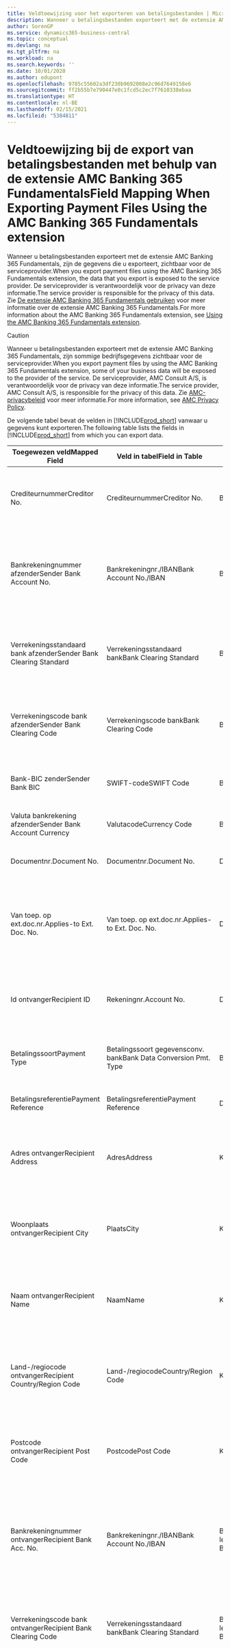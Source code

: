 ```yaml
---
title: Veldtoewijzing voor het exporteren van betalingsbestanden | Microsoft Docs
description: Wanneer u betalingsbestanden exporteert met de extensie AMC Banking 365 Fundamentals, zijn de gegevens die u exporteert, zichtbaar voor de serviceprovider.
author: SorenGP
ms.service: dynamics365-business-central
ms.topic: conceptual
ms.devlang: na
ms.tgt_pltfrm: na
ms.workload: na
ms.search.keywords: ''
ms.date: 10/01/2020
ms.author: edupont
ms.openlocfilehash: 9785c55602a3df230b9692008e2c96d7649158e6
ms.sourcegitcommit: ff2b55b7e790447e0c1fcd5c2ec7f7610338ebaa
ms.translationtype: HT
ms.contentlocale: nl-BE
ms.lasthandoff: 02/15/2021
ms.locfileid: "5384811"
---
```

# <a name="field-mapping-when-exporting-payment-files-using-the-amc-banking-365-fundamentals-extension"></a><span data-ttu-id="5807b-103">Veldtoewijzing bij de export van betalingsbestanden met behulp van de extensie AMC Banking 365 Fundamentals</span><span class="sxs-lookup"><span data-stu-id="5807b-103">Field Mapping When Exporting Payment Files Using the AMC Banking 365 Fundamentals extension</span></span>
<span data-ttu-id="5807b-104">Wanneer u betalingsbestanden exporteert met de extensie AMC Banking 365 Fundamentals, zijn de gegevens die u exporteert, zichtbaar voor de serviceprovider.</span><span class="sxs-lookup"><span data-stu-id="5807b-104">When you export payment files using the AMC Banking 365 Fundamentals extension, the data that you export is exposed to the service provider.</span></span> <span data-ttu-id="5807b-105">De serviceprovider is verantwoordelijk voor de privacy van deze informatie.</span><span class="sxs-lookup"><span data-stu-id="5807b-105">The service provider is responsible for the privacy of this data.</span></span> <span data-ttu-id="5807b-106">Zie [De extensie AMC Banking 365 Fundamentals gebruiken](ui-extensions-amc-banking.md) voor meer informatie over de extensie AMC Banking 365 Fundamentals.</span><span class="sxs-lookup"><span data-stu-id="5807b-106">For more information about the AMC Banking 365 Fundamentals extension, see [Using the AMC Banking 365 Fundamentals extension](ui-extensions-amc-banking.md).</span></span>  

> [!CAUTION]  
>  <span data-ttu-id="5807b-107">Wanneer u betalingsbestanden exporteert met de extensie AMC Banking 365 Fundamentals, zijn sommige bedrijfsgegevens zichtbaar voor de serviceprovider.</span><span class="sxs-lookup"><span data-stu-id="5807b-107">When you export payment files by using the AMC Banking 365 Fundamentals extension, some of your business data will be exposed to the provider of the service.</span></span> <span data-ttu-id="5807b-108">De serviceprovider, AMC Consult A/S, is verantwoordelijk voor de privacy van deze informatie.</span><span class="sxs-lookup"><span data-stu-id="5807b-108">The service provider, AMC Consult A/S, is responsible for the privacy of this data.</span></span> <span data-ttu-id="5807b-109">Zie [AMC-privacybeleid](https://go.microsoft.com/fwlink/?LinkId=510158) voor meer informatie.</span><span class="sxs-lookup"><span data-stu-id="5807b-109">For more information, see [AMC Privacy Policy](https://go.microsoft.com/fwlink/?LinkId=510158).</span></span>  

<span data-ttu-id="5807b-110">De volgende tabel bevat de velden in [!INCLUDE[prod_short](includes/prod_short.md)] vanwaar u gegevens kunt exporteren.</span><span class="sxs-lookup"><span data-stu-id="5807b-110">The following table lists the fields in [!INCLUDE[prod_short](includes/prod_short.md)] from which you can export data.</span></span>  

|<span data-ttu-id="5807b-111">Toegewezen veld</span><span class="sxs-lookup"><span data-stu-id="5807b-111">Mapped Field</span></span>|<span data-ttu-id="5807b-112">Veld in tabel</span><span class="sxs-lookup"><span data-stu-id="5807b-112">Field in Table</span></span>|<span data-ttu-id="5807b-113">Tafel</span><span class="sxs-lookup"><span data-stu-id="5807b-113">Table</span></span>|<span data-ttu-id="5807b-114">Omschrijving</span><span class="sxs-lookup"><span data-stu-id="5807b-114">Description</span></span>|  
|------------------|--------------------|-----------|---------------------------------------|  
|<span data-ttu-id="5807b-115">Crediteurnummer</span><span class="sxs-lookup"><span data-stu-id="5807b-115">Creditor No.</span></span>|<span data-ttu-id="5807b-116">Crediteurnummer</span><span class="sxs-lookup"><span data-stu-id="5807b-116">Creditor No.</span></span>|<span data-ttu-id="5807b-117">Bankrekening</span><span class="sxs-lookup"><span data-stu-id="5807b-117">Bank Account</span></span>|<span data-ttu-id="5807b-118">De identificatie die door uw bank aan uw bedrijf is toegewezen om betalingen te innen</span><span class="sxs-lookup"><span data-stu-id="5807b-118">The identifier assigned to your company by your bank to collect payments</span></span>|  
|<span data-ttu-id="5807b-119">Bankrekeningnummer afzender</span><span class="sxs-lookup"><span data-stu-id="5807b-119">Sender Bank Account No.</span></span>|<span data-ttu-id="5807b-120">Bankrekeningnr./IBAN</span><span class="sxs-lookup"><span data-stu-id="5807b-120">Bank Account No./IBAN</span></span>|<span data-ttu-id="5807b-121">Bankrekening</span><span class="sxs-lookup"><span data-stu-id="5807b-121">Bank Account</span></span>|<span data-ttu-id="5807b-122">Het bankrekeningnummer van uw bedrijf (IBAN of ander) dat is opgegeven op de bankrekeningkaart</span><span class="sxs-lookup"><span data-stu-id="5807b-122">Your company's bank account number (IBAN or other) that is specified on the bank account card</span></span>|  
|<span data-ttu-id="5807b-123">Verrekeningsstandaard bank afzender</span><span class="sxs-lookup"><span data-stu-id="5807b-123">Sender Bank Clearing Standard</span></span>|<span data-ttu-id="5807b-124">Verrekeningsstandaard bank</span><span class="sxs-lookup"><span data-stu-id="5807b-124">Bank Clearing Standard</span></span>|<span data-ttu-id="5807b-125">Bankrekening</span><span class="sxs-lookup"><span data-stu-id="5807b-125">Bank Account</span></span>|<span data-ttu-id="5807b-126">Het nationale banknamenregister dat voor de bankrekening van de afzender wordt gebruikt</span><span class="sxs-lookup"><span data-stu-id="5807b-126">The national bank names register used for the sender bank account</span></span>|  
|<span data-ttu-id="5807b-127">Verrekeningscode bank afzender</span><span class="sxs-lookup"><span data-stu-id="5807b-127">Sender Bank Clearing Code</span></span>|<span data-ttu-id="5807b-128">Verrekeningscode bank</span><span class="sxs-lookup"><span data-stu-id="5807b-128">Bank Clearing Code</span></span>|<span data-ttu-id="5807b-129">Bankrekening</span><span class="sxs-lookup"><span data-stu-id="5807b-129">Bank Account</span></span>|<span data-ttu-id="5807b-130">De identificatie van de bankrekening van de afzender met betrekking tot het gebruikte banknamenregister</span><span class="sxs-lookup"><span data-stu-id="5807b-130">The identifier of the sender's bank in relation to the bank names register used</span></span>|  
|<span data-ttu-id="5807b-131">Bank-BIC zender</span><span class="sxs-lookup"><span data-stu-id="5807b-131">Sender Bank BIC</span></span>|<span data-ttu-id="5807b-132">SWIFT-code</span><span class="sxs-lookup"><span data-stu-id="5807b-132">SWIFT Code</span></span>|<span data-ttu-id="5807b-133">Bankrekening</span><span class="sxs-lookup"><span data-stu-id="5807b-133">Bank Account</span></span>|<span data-ttu-id="5807b-134">De SWIFT-identificatie van de bankrekening van de afzender</span><span class="sxs-lookup"><span data-stu-id="5807b-134">The SWIFT identifier of the sender bank account</span></span>|  
|<span data-ttu-id="5807b-135">Valuta bankrekening afzender</span><span class="sxs-lookup"><span data-stu-id="5807b-135">Sender Bank Account Currency</span></span>|<span data-ttu-id="5807b-136">Valutacode</span><span class="sxs-lookup"><span data-stu-id="5807b-136">Currency Code</span></span>|<span data-ttu-id="5807b-137">Bankrekening</span><span class="sxs-lookup"><span data-stu-id="5807b-137">Bank Account</span></span>|<span data-ttu-id="5807b-138">Valutacode van de bankrekening afzender</span><span class="sxs-lookup"><span data-stu-id="5807b-138">The sender bank account Currency Code</span></span>|  
|<span data-ttu-id="5807b-139">Documentnr.</span><span class="sxs-lookup"><span data-stu-id="5807b-139">Document No.</span></span>|<span data-ttu-id="5807b-140">Documentnr.</span><span class="sxs-lookup"><span data-stu-id="5807b-140">Document No.</span></span>|<span data-ttu-id="5807b-141">Dagboekregel</span><span class="sxs-lookup"><span data-stu-id="5807b-141">General Journal Line</span></span>|<span data-ttu-id="5807b-142">Het documentnummer van de betalingsregel</span><span class="sxs-lookup"><span data-stu-id="5807b-142">The document number of the payment line</span></span>|  
|<span data-ttu-id="5807b-143">Van toep. op ext.doc.nr.</span><span class="sxs-lookup"><span data-stu-id="5807b-143">Applies-to Ext. Doc. No.</span></span>|<span data-ttu-id="5807b-144">Van toep. op ext.doc.nr.</span><span class="sxs-lookup"><span data-stu-id="5807b-144">Applies-to Ext. Doc. No.</span></span>|<span data-ttu-id="5807b-145">Dagboekregel</span><span class="sxs-lookup"><span data-stu-id="5807b-145">General Journal Line</span></span>|<span data-ttu-id="5807b-146">Het externe documentnummer van de factuur of creditnota waarmee de betalingsregel wordt vereffend</span><span class="sxs-lookup"><span data-stu-id="5807b-146">The external document number of the invoice or credit memo that the payment line is applied to</span></span>|  
|<span data-ttu-id="5807b-147">Id ontvanger</span><span class="sxs-lookup"><span data-stu-id="5807b-147">Recipient ID</span></span>|<span data-ttu-id="5807b-148">Rekeningnr.</span><span class="sxs-lookup"><span data-stu-id="5807b-148">Account No.</span></span>|<span data-ttu-id="5807b-149">Dagboekregel</span><span class="sxs-lookup"><span data-stu-id="5807b-149">General Journal Line</span></span>|<span data-ttu-id="5807b-150">Het klant- of leveranciersnummer dat wordt opgegeven op de betalingsregel</span><span class="sxs-lookup"><span data-stu-id="5807b-150">The customer or vendor number that is specified on the payment line</span></span>|  
|<span data-ttu-id="5807b-151">Betalingssoort</span><span class="sxs-lookup"><span data-stu-id="5807b-151">Payment Type</span></span>|<span data-ttu-id="5807b-152">Betalingssoort gegevensconv. bank</span><span class="sxs-lookup"><span data-stu-id="5807b-152">Bank Data Conversion Pmt. Type</span></span>|<span data-ttu-id="5807b-153">Betalingswijze</span><span class="sxs-lookup"><span data-stu-id="5807b-153">Payment Method</span></span>|<span data-ttu-id="5807b-154">Het soort bankoverboeking, bijvoorbeeld binnenlands of internationaal</span><span class="sxs-lookup"><span data-stu-id="5807b-154">The type of bank transfer, such as domestic or international</span></span>|  
|<span data-ttu-id="5807b-155">Betalingsreferentie</span><span class="sxs-lookup"><span data-stu-id="5807b-155">Payment Reference</span></span>|<span data-ttu-id="5807b-156">Betalingsreferentie</span><span class="sxs-lookup"><span data-stu-id="5807b-156">Payment Reference</span></span>|<span data-ttu-id="5807b-157">Dagboekregel</span><span class="sxs-lookup"><span data-stu-id="5807b-157">General Journal Line</span></span>|<span data-ttu-id="5807b-158">De betalingsverwijzing van de betalingsregel</span><span class="sxs-lookup"><span data-stu-id="5807b-158">The payment reference of the payment line</span></span>|  
|<span data-ttu-id="5807b-159">Adres ontvanger</span><span class="sxs-lookup"><span data-stu-id="5807b-159">Recipient Address</span></span>|<span data-ttu-id="5807b-160">Adres</span><span class="sxs-lookup"><span data-stu-id="5807b-160">Address</span></span>|<span data-ttu-id="5807b-161">Klant/Leverancier</span><span class="sxs-lookup"><span data-stu-id="5807b-161">Customer/Vendor</span></span>|<span data-ttu-id="5807b-162">Het adres van de ontvanger die wordt opgegeven op de klanten- of leverancierskaart</span><span class="sxs-lookup"><span data-stu-id="5807b-162">The recipient address that is specified on the customer or vendor card</span></span>|  
|<span data-ttu-id="5807b-163">Woonplaats ontvanger</span><span class="sxs-lookup"><span data-stu-id="5807b-163">Recipient City</span></span>|<span data-ttu-id="5807b-164">Plaats</span><span class="sxs-lookup"><span data-stu-id="5807b-164">City</span></span>|<span data-ttu-id="5807b-165">Klant/Leverancier</span><span class="sxs-lookup"><span data-stu-id="5807b-165">Customer/Vendor</span></span>|<span data-ttu-id="5807b-166">De woonplaats van de ontvanger die wordt opgegeven op de klanten- of leverancierskaart</span><span class="sxs-lookup"><span data-stu-id="5807b-166">The recipient city that is specified on the customer or vendor card</span></span>|  
|<span data-ttu-id="5807b-167">Naam ontvanger</span><span class="sxs-lookup"><span data-stu-id="5807b-167">Recipient Name</span></span>|<span data-ttu-id="5807b-168">Naam</span><span class="sxs-lookup"><span data-stu-id="5807b-168">Name</span></span>|<span data-ttu-id="5807b-169">Klant/Leverancier</span><span class="sxs-lookup"><span data-stu-id="5807b-169">Customer/Vendor</span></span>|<span data-ttu-id="5807b-170">De naam van de ontvanger die wordt opgegeven op de klanten- of leverancierskaart</span><span class="sxs-lookup"><span data-stu-id="5807b-170">The recipient name that is specified on the customer or vendor card</span></span>|  
|<span data-ttu-id="5807b-171">Land-/regiocode ontvanger</span><span class="sxs-lookup"><span data-stu-id="5807b-171">Recipient Country/Region Code</span></span>|<span data-ttu-id="5807b-172">Land-/regiocode</span><span class="sxs-lookup"><span data-stu-id="5807b-172">Country/Region Code</span></span>|<span data-ttu-id="5807b-173">Klant/Leverancier</span><span class="sxs-lookup"><span data-stu-id="5807b-173">Customer/Vendor</span></span>|<span data-ttu-id="5807b-174">De land-/regiocode van de ontvanger die wordt opgegeven op de klanten- of leverancierskaart</span><span class="sxs-lookup"><span data-stu-id="5807b-174">The recipient country/region code that is specified on the customer or vendor card</span></span>|  
|<span data-ttu-id="5807b-175">Postcode ontvanger</span><span class="sxs-lookup"><span data-stu-id="5807b-175">Recipient Post Code</span></span>|<span data-ttu-id="5807b-176">Postcode</span><span class="sxs-lookup"><span data-stu-id="5807b-176">Post Code</span></span>|<span data-ttu-id="5807b-177">Klant/Leverancier</span><span class="sxs-lookup"><span data-stu-id="5807b-177">Customer/Vendor</span></span>|<span data-ttu-id="5807b-178">De postcode van de ontvanger die wordt opgegeven op de klanten- of leverancierskaart</span><span class="sxs-lookup"><span data-stu-id="5807b-178">The recipient post code that is specified on the customer or vendor card</span></span>|  
|<span data-ttu-id="5807b-179">Bankrekeningnummer ontvanger</span><span class="sxs-lookup"><span data-stu-id="5807b-179">Recipient Bank Acc. No.</span></span>|<span data-ttu-id="5807b-180">Bankrekeningnr./IBAN</span><span class="sxs-lookup"><span data-stu-id="5807b-180">Bank Account No./IBAN</span></span>|<span data-ttu-id="5807b-181">Bankrekening klant/Bankrekening leverancier</span><span class="sxs-lookup"><span data-stu-id="5807b-181">Customer Bank Account/Vendor Bank Account</span></span>|<span data-ttu-id="5807b-182">Het nummer van de bankrekening (IBAN of ander) van de ontvanger dat is opgegeven op de bankrekeningkaart van de klant of leverancier</span><span class="sxs-lookup"><span data-stu-id="5807b-182">The recipient bank account number (IBAN or other) that is specified on the customer or vendor bank account card</span></span>|  
|<span data-ttu-id="5807b-183">Verrekeningscode bank ontvanger</span><span class="sxs-lookup"><span data-stu-id="5807b-183">Recipient Bank Clearing Code</span></span>|<span data-ttu-id="5807b-184">Verrekeningsstandaard bank</span><span class="sxs-lookup"><span data-stu-id="5807b-184">Bank Clearing Standard</span></span>|<span data-ttu-id="5807b-185">Bankrekening klant/Bankrekening leverancier</span><span class="sxs-lookup"><span data-stu-id="5807b-185">Customer Bank Account/Vendor Bank Account</span></span>|<span data-ttu-id="5807b-186">Het nationale banknamenregister dat voor de bankrekening van de ontvanger wordt gebruikt</span><span class="sxs-lookup"><span data-stu-id="5807b-186">The national bank names register used for the recipient bank account</span></span>|  
|<span data-ttu-id="5807b-187">Verrekeningsstand. bank ontvanger</span><span class="sxs-lookup"><span data-stu-id="5807b-187">Recipient Bank Clearing Std.</span></span>|<span data-ttu-id="5807b-188">Verrekeningscode bank</span><span class="sxs-lookup"><span data-stu-id="5807b-188">Bank Clearing Code</span></span>|<span data-ttu-id="5807b-189">Bankrekening klant/Bankrekening leverancier</span><span class="sxs-lookup"><span data-stu-id="5807b-189">Customer Bank Account/Vendor Bank Account</span></span>|<span data-ttu-id="5807b-190">De identificatie van de bankrekening van de ontvanger met betrekking tot het banknamenregister dat wordt gebruikt</span><span class="sxs-lookup"><span data-stu-id="5807b-190">The identifier of the recipient bank account in relation to the bank names register that is used</span></span>|  
|<span data-ttu-id="5807b-191">E-mailadres ontvanger</span><span class="sxs-lookup"><span data-stu-id="5807b-191">Recipient Email Address</span></span>|<span data-ttu-id="5807b-192">E-mail</span><span class="sxs-lookup"><span data-stu-id="5807b-192">E-Mail</span></span>|<span data-ttu-id="5807b-193">Klant/Leverancier</span><span class="sxs-lookup"><span data-stu-id="5807b-193">Customer/Vendor</span></span>|<span data-ttu-id="5807b-194">Het e-mailadres van de ontvanger</span><span class="sxs-lookup"><span data-stu-id="5807b-194">The email address of the recipient</span></span>|  
|<span data-ttu-id="5807b-195">Bericht aan ontvanger 1</span><span class="sxs-lookup"><span data-stu-id="5807b-195">Message To Recipient 1</span></span>|<span data-ttu-id="5807b-196">Bericht aan ontvanger</span><span class="sxs-lookup"><span data-stu-id="5807b-196">Message to Recipient</span></span>|<span data-ttu-id="5807b-197">Dagboekregel</span><span class="sxs-lookup"><span data-stu-id="5807b-197">General Journal Line</span></span>|<span data-ttu-id="5807b-198">Het bericht aan de ontvanger die is opgegeven op de betalingsregel</span><span class="sxs-lookup"><span data-stu-id="5807b-198">The message to recipient that is specified on the payment line</span></span>|  
|<span data-ttu-id="5807b-199">Bedrag</span><span class="sxs-lookup"><span data-stu-id="5807b-199">Amount</span></span>|<span data-ttu-id="5807b-200">Bedrag</span><span class="sxs-lookup"><span data-stu-id="5807b-200">Amount</span></span>|<span data-ttu-id="5807b-201">Dagboekregel</span><span class="sxs-lookup"><span data-stu-id="5807b-201">General Journal Line</span></span>|<span data-ttu-id="5807b-202">Het bedrag op de betalingsregel</span><span class="sxs-lookup"><span data-stu-id="5807b-202">The amount on the payment line</span></span>|  
|<span data-ttu-id="5807b-203">Valutacode</span><span class="sxs-lookup"><span data-stu-id="5807b-203">Currency Code</span></span>|<span data-ttu-id="5807b-204">Valutacode</span><span class="sxs-lookup"><span data-stu-id="5807b-204">Currency Code</span></span>|<span data-ttu-id="5807b-205">Dagboekregel</span><span class="sxs-lookup"><span data-stu-id="5807b-205">General Journal Line</span></span>|<span data-ttu-id="5807b-206">De valutacode op de betalingsregel</span><span class="sxs-lookup"><span data-stu-id="5807b-206">The currency code on the payment line</span></span>|  
|<span data-ttu-id="5807b-207">Overdrachtsdatum</span><span class="sxs-lookup"><span data-stu-id="5807b-207">Transfer Date</span></span>|<span data-ttu-id="5807b-208">Boekingsdatum</span><span class="sxs-lookup"><span data-stu-id="5807b-208">Posting Date</span></span>|<span data-ttu-id="5807b-209">Dagboekregel</span><span class="sxs-lookup"><span data-stu-id="5807b-209">General Journal Line</span></span>|<span data-ttu-id="5807b-210">De boekingsdatum van de betalingsregel</span><span class="sxs-lookup"><span data-stu-id="5807b-210">The posting date of the payment line</span></span>|  
|<span data-ttu-id="5807b-211">Factuurbedrag</span><span class="sxs-lookup"><span data-stu-id="5807b-211">Invoice Amount</span></span>|<span data-ttu-id="5807b-212">Oorspronkelijk bedrag</span><span class="sxs-lookup"><span data-stu-id="5807b-212">Original Amount</span></span>|<span data-ttu-id="5807b-213">Klantenpost/Leverancierspost</span><span class="sxs-lookup"><span data-stu-id="5807b-213">Customer/Vendor Ledger Entry</span></span>|<span data-ttu-id="5807b-214">Het bedrag op de post waarmee de betaling wordt vereffend</span><span class="sxs-lookup"><span data-stu-id="5807b-214">The amount on the entry that the payment is applied to</span></span>|  
|<span data-ttu-id="5807b-215">Factuurdatum</span><span class="sxs-lookup"><span data-stu-id="5807b-215">Invoice Date</span></span>|<span data-ttu-id="5807b-216">Documentdatum</span><span class="sxs-lookup"><span data-stu-id="5807b-216">Document Date</span></span>|<span data-ttu-id="5807b-217">Klantenpost/Leverancierspost</span><span class="sxs-lookup"><span data-stu-id="5807b-217">Customer/Vendor Ledger Entry</span></span>|<span data-ttu-id="5807b-218">De factuurdatum op de post waarmee de betaling wordt vereffend</span><span class="sxs-lookup"><span data-stu-id="5807b-218">The invoice date on the entry that the payment is applied to</span></span>|  
|<span data-ttu-id="5807b-219">Adres bank ontvanger</span><span class="sxs-lookup"><span data-stu-id="5807b-219">Recipient Bank Address</span></span>|<span data-ttu-id="5807b-220">Adres</span><span class="sxs-lookup"><span data-stu-id="5807b-220">Address</span></span>|<span data-ttu-id="5807b-221">Bankrekening klant/Bankrekening leverancier</span><span class="sxs-lookup"><span data-stu-id="5807b-221">Customer Bank Account/Vendor Bank Account</span></span>|<span data-ttu-id="5807b-222">Het adres van de bankrekening van de ontvanger dat is opgegeven op de bankrekeningkaart van de klant of leverancier</span><span class="sxs-lookup"><span data-stu-id="5807b-222">The recipient bank account address that is specified on the customer or vendor bank account card</span></span>|  
|<span data-ttu-id="5807b-223">Het adres van de bankrekening van de ontvanger dat is opgegeven op de bankrekeningkaart van de klant of leverancier</span><span class="sxs-lookup"><span data-stu-id="5807b-223">The recipient bank account address that is specified on the customer or vendor bank account card</span></span>|<span data-ttu-id="5807b-224">Plaats</span><span class="sxs-lookup"><span data-stu-id="5807b-224">City</span></span>|<span data-ttu-id="5807b-225">Bankrekening klant/Bankrekening leverancier</span><span class="sxs-lookup"><span data-stu-id="5807b-225">Customer Bank Account/Vendor Bank Account</span></span>|<span data-ttu-id="5807b-226">De plaats van de bankrekening van de ontvanger die is opgegeven op de bankrekeningkaart van de klant of leverancier</span><span class="sxs-lookup"><span data-stu-id="5807b-226">The recipient bank account city that is specified on the customer or vendor bank account card</span></span>|  
|<span data-ttu-id="5807b-227">Banknaam ontvanger</span><span class="sxs-lookup"><span data-stu-id="5807b-227">Recipient Bank Name</span></span>|<span data-ttu-id="5807b-228">Naam</span><span class="sxs-lookup"><span data-stu-id="5807b-228">Name</span></span>|<span data-ttu-id="5807b-229">Bankrekening klant/Bankrekening leverancier</span><span class="sxs-lookup"><span data-stu-id="5807b-229">Customer Bank Account/Vendor Bank Account</span></span>|<span data-ttu-id="5807b-230">De naam van de bankrekening van de ontvanger die is opgegeven op de bankrekeningkaart van de klant of leverancier</span><span class="sxs-lookup"><span data-stu-id="5807b-230">The recipient bank account name that is specified on the customer or vendor bank account card</span></span>|  
|<span data-ttu-id="5807b-231">Land/regio bank ontvanger</span><span class="sxs-lookup"><span data-stu-id="5807b-231">Recipient Bank Country/Region</span></span>|<span data-ttu-id="5807b-232">Land-/regiocode</span><span class="sxs-lookup"><span data-stu-id="5807b-232">Country/Region Code</span></span>|<span data-ttu-id="5807b-233">Bankrekening klant/Bankrekening leverancier</span><span class="sxs-lookup"><span data-stu-id="5807b-233">Customer Bank Account/Vendor Bank Account</span></span>|<span data-ttu-id="5807b-234">Het land/de regio van bankrekening van de ontvanger dat/die is opgegeven op de bankrekeningkaart van de klant of leverancier</span><span class="sxs-lookup"><span data-stu-id="5807b-234">The recipient bank account country/region that is specified on the customer or vendor bank account card</span></span>|  
|<span data-ttu-id="5807b-235">Postcode bank ontvanger</span><span class="sxs-lookup"><span data-stu-id="5807b-235">Recipient Bank Post Code</span></span>|<span data-ttu-id="5807b-236">Postcode</span><span class="sxs-lookup"><span data-stu-id="5807b-236">Post Code</span></span>|<span data-ttu-id="5807b-237">Bankrekening klant/Bankrekening leverancier</span><span class="sxs-lookup"><span data-stu-id="5807b-237">Customer Bank Account/Vendor Bank Account</span></span>|<span data-ttu-id="5807b-238">De postcode van de bankrekening van de ontvanger die is opgegeven op de bankrekeningkaart van de klant of leverancier</span><span class="sxs-lookup"><span data-stu-id="5807b-238">The recipient bank account post code that is specified on the customer or vendor bank account card</span></span>|  
|<span data-ttu-id="5807b-239">Adres bank afzender</span><span class="sxs-lookup"><span data-stu-id="5807b-239">Sender Bank Address</span></span>|<span data-ttu-id="5807b-240">Adres</span><span class="sxs-lookup"><span data-stu-id="5807b-240">Address</span></span>|<span data-ttu-id="5807b-241">Bankrekening</span><span class="sxs-lookup"><span data-stu-id="5807b-241">Bank Account</span></span>|<span data-ttu-id="5807b-242">Het adres van de bankrekening van de afzender dat is opgegeven op de bankrekeningkaart</span><span class="sxs-lookup"><span data-stu-id="5807b-242">The sender bank account address that is specified on the bank account card</span></span>|  
|<span data-ttu-id="5807b-243">Plaats bank afzender</span><span class="sxs-lookup"><span data-stu-id="5807b-243">Sender Bank City</span></span>|<span data-ttu-id="5807b-244">Plaats</span><span class="sxs-lookup"><span data-stu-id="5807b-244">City</span></span>|<span data-ttu-id="5807b-245">Bankrekening</span><span class="sxs-lookup"><span data-stu-id="5807b-245">Bank Account</span></span>|<span data-ttu-id="5807b-246">De plaats van de bankrekening van de afzender die is opgegeven op de bankrekeningkaart</span><span class="sxs-lookup"><span data-stu-id="5807b-246">The sender bank account city that is specified on the bank account card</span></span>|  
|<span data-ttu-id="5807b-247">Banknaam afzender</span><span class="sxs-lookup"><span data-stu-id="5807b-247">Sender Bank Name</span></span>|<span data-ttu-id="5807b-248">Naam</span><span class="sxs-lookup"><span data-stu-id="5807b-248">Name</span></span>|<span data-ttu-id="5807b-249">Bankrekening</span><span class="sxs-lookup"><span data-stu-id="5807b-249">Bank Account</span></span>|<span data-ttu-id="5807b-250">De naam van de bankrekening van de afzender die is opgegeven op de bankrekeningkaart</span><span class="sxs-lookup"><span data-stu-id="5807b-250">The sender bank account name that is specified on the bank account card</span></span>|  
|<span data-ttu-id="5807b-251">Land/regiocode bank afzender</span><span class="sxs-lookup"><span data-stu-id="5807b-251">Sender Bank Country/Region</span></span>|<span data-ttu-id="5807b-252">Land-/regiocode</span><span class="sxs-lookup"><span data-stu-id="5807b-252">Country/Region Code</span></span>|<span data-ttu-id="5807b-253">Bankrekening</span><span class="sxs-lookup"><span data-stu-id="5807b-253">Bank Account</span></span>|<span data-ttu-id="5807b-254">Het land/de regio van de bankrekening van de afzender dat/die is opgegeven op de bankrekeningkaart</span><span class="sxs-lookup"><span data-stu-id="5807b-254">The sender bank account country/region that is specified on the bank account card</span></span>|  
|<span data-ttu-id="5807b-255">Postcode bank afzender</span><span class="sxs-lookup"><span data-stu-id="5807b-255">Sender Bank Post Code</span></span>|<span data-ttu-id="5807b-256">Postcode</span><span class="sxs-lookup"><span data-stu-id="5807b-256">Post Code</span></span>|<span data-ttu-id="5807b-257">Bankrekening</span><span class="sxs-lookup"><span data-stu-id="5807b-257">Bank Account</span></span>|<span data-ttu-id="5807b-258">De postcode van de bankrekening van de afzender die is opgegeven op de bankrekeningkaart</span><span class="sxs-lookup"><span data-stu-id="5807b-258">The sender bank account post code that is specified on the bank account card</span></span>|  
|<span data-ttu-id="5807b-259">Algemeen dagboeksjabloon</span><span class="sxs-lookup"><span data-stu-id="5807b-259">General Journal Template</span></span>|<span data-ttu-id="5807b-260">Dagboeksjabloon</span><span class="sxs-lookup"><span data-stu-id="5807b-260">Journal Template Name</span></span>|<span data-ttu-id="5807b-261">Dagboekregel</span><span class="sxs-lookup"><span data-stu-id="5807b-261">General Journal Line</span></span>|<span data-ttu-id="5807b-262">De dagboeksjabloon die wordt gebruikt voor de betalingsregel</span><span class="sxs-lookup"><span data-stu-id="5807b-262">The general journal template that is used for the payment line</span></span>|  
|<span data-ttu-id="5807b-263">Batchnaam financieel dagboek</span><span class="sxs-lookup"><span data-stu-id="5807b-263">General Journal Batch Name</span></span>|<span data-ttu-id="5807b-264">Dagboekbatch</span><span class="sxs-lookup"><span data-stu-id="5807b-264">Journal Batch Name</span></span>|<span data-ttu-id="5807b-265">Dagboekregel</span><span class="sxs-lookup"><span data-stu-id="5807b-265">General Journal Line</span></span>|<span data-ttu-id="5807b-266">De dagboekbatchnaam die wordt gebruikt voor de betalingsregel</span><span class="sxs-lookup"><span data-stu-id="5807b-266">The general journal batch name that is used for the payment line</span></span>|  
|<span data-ttu-id="5807b-267">Banknaam afzender - Gegevensconv.</span><span class="sxs-lookup"><span data-stu-id="5807b-267">Sender Bank Name - Data Conv.</span></span>|<span data-ttu-id="5807b-268">Banknaam - Gegevensconversie</span><span class="sxs-lookup"><span data-stu-id="5807b-268">Bank Name – Data Conv.</span></span>|<span data-ttu-id="5807b-269">Bankrekening</span><span class="sxs-lookup"><span data-stu-id="5807b-269">Bank Account</span></span>|<span data-ttu-id="5807b-270">De naam van de bankrekening van de afzender die is aangevraagd door de extensie AMC Banking 365 Fundamentals en die wordt vermeld op de bankpas</span><span class="sxs-lookup"><span data-stu-id="5807b-270">The sender bank account name that is requested by the AMC Banking 365 Fundamentals extension and specified on the bank account card</span></span>|  

## <a name="see-also"></a><span data-ttu-id="5807b-271">Zie ook</span><span class="sxs-lookup"><span data-stu-id="5807b-271">See Also</span></span>  
[<span data-ttu-id="5807b-272">Gegevensuitwisseling instellen</span><span class="sxs-lookup"><span data-stu-id="5807b-272">Setting Up Data Exchange</span></span>](across-set-up-data-exchange.md)  
<span data-ttu-id="5807b-273">[Gegevens elektronisch uitwisselen](across-data-exchange.md)
[De extensie AMC Banking 365 Fundamentals gebruiken](ui-extensions-amc-banking.md) </span><span class="sxs-lookup"><span data-stu-id="5807b-273">[Exchanging Data Electronically](across-data-exchange.md)
[Using the AMC Banking 365 Fundamentals extension](ui-extensions-amc-banking.md) </span></span>  
[<span data-ttu-id="5807b-274">Betalingen doen met de extensie AMC Banking 365 Fundamentals of SEPA-kredietoverdracht</span><span class="sxs-lookup"><span data-stu-id="5807b-274">Make Payments with AMC Banking 365 Fundamentals extension or SEPA Credit Transfer</span></span>](finance-make-payments-with-bank-data-conversion-service-or-sepa-credit-transfer.md)   


[!INCLUDE[footer-include](includes/footer-banner.md)]